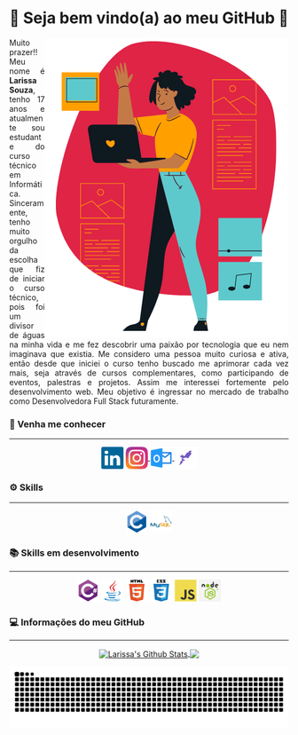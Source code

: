 
<h1 align = "center">🤍 Seja bem vindo(a) ao meu GitHub 🤍</h1>
<img align="right" src="https://raw.githubusercontent.com/eu-larissasouza/eu-larissasouza/main/Vetor%20Working%20Woman%20Programmer.png" alt="Vetor Working Woman Programmer">
<p align="justify"> Muito prazer!! Meu nome é <strong>Larissa Souza</strong>, tenho 17 anos e atualmente sou estudante do curso técnico em Informática. Sinceramente, tenho muito orgulho da escolha que fiz de iniciar o curso técnico, pois foi um divisor de águas na minha vida e me fez descobrir uma paixão por tecnologia que eu nem imaginava que existia. Me considero uma pessoa muito curiosa e ativa, então desde que iniciei o curso tenho buscado me aprimorar cada vez mais, seja através de cursos complementares, como participando de eventos, palestras e projetos. Assim me interessei fortemente pelo desenvolvimento web. Meu objetivo é ingressar no mercado de trabalho como Desenvolvedora Full Stack futuramente.</p>

<h3 align = "left">📱 Venha me conhecer </h3>
<hr>
<p align = "center">
    <a style="text-decoration: none;" href = "https://www.linkedin.com/in/larissa-a-souza/" target = "_blank"> 
        <img align = "center" src = "https://raw.githubusercontent.com/eu-larissasouza/eu-larissasouza/34bec57e3c5a6c3fabafcbc68840aa62f0226603/icon/linkedin-original.svg"alt =" larissa-a-souza "height =" 40 "width =" 40 "/> 
    </a>
    <a href="https://instagram.com/_larissa.a.souza" target="_blank"> <img align = "center" src = "https://raw.githubusercontent.com/eu-larissasouza/eu-larissasouza/d3fdcb10a3af1651b21c62b3a7307aa0d0921b3d/icon/instagram-original.svg"alt =" _larissa.a.souza "height =" 40 "width =" 40 "/>
    </a>
    <a href = "mailto: larissa.alves.souza@outlook.com" target="_blank"> <img align = "center" src = "https://raw.githubusercontent.com/eu-larissasouza/eu-larissasouza/2416e793b3026f9021fb5ea8d3fcbc162334fe59/icon/outlook-original.svg "alt =" Larissa Souza "height =" 40 "width =" 40 "/>
    </a>
    <a href = "https://app.rocketseat.com.br/me/larissa-a-souza" target="_blank"> <img align = "center" src = "https://raw.githubusercontent.com/eu-larissasouza/eu-larissasouza/49ec46366d0342b77cf721efc7ec878d4a2a3008/icon/rocketseat-original.svg"alt =" Larissa Souza "height =" 40 "width =" 40 "/>
    </a>
</p>

<h3 align = "left">⚙️ Skills </h3>
<hr>
<p align = "center"> 
    <a style="text-decoration: none;" href="https://www.cprogramming.com/" target="_blank"> 
    <img src = "https://raw.githubusercontent.com/eu-larissasouza/eu-larissasouza/d3fdcb10a3af1651b21c62b3a7307aa0d0921b3d/icon/c-original.svg "alt =" C "width =" 40 "height =" 40 "/> 
    </a> 
    <a style="text-decoration: none;" href="https://www.mysql.com/" target="_blank"> 
        <img src ="https://raw.githubusercontent.com/eu-larissasouza/eu-larissasouza/d3fdcb10a3af1651b21c62b3a7307aa0d0921b3d/icon/mysql-original-wordmark.svg "alt =" mysql "width =" 40 "height =" 40 "/> 
    </a> 
</p>

<h3 align = "left">📚 Skills em desenvolvimento </h3>
<hr>
<p align = "center">
    <a style="text-decoration: none;" href = "https://www.w3schools.com/cs/" target = "_blank"> 
        <img src = "https://raw.githubusercontent.com/eu-larissasouza/eu-larissasouza/d3fdcb10a3af1651b21c62b3a7307aa0d0921b3d/icon/csharp-original.svg "alt =" csharp "largura =" 40 "height = "40" /> 
    </a> 
    <a style="text-decoration: none;" href="https://www.java.com" target="_blank"> 
        <img src ="https://raw.githubusercontent.com/eu-larissasouza/eu-larissasouza/d3fdcb10a3af1651b21c62b3a7307aa0d0921b3d/icon/java-original.svg "alt =" java "width =" 40 "height =" 40 "/> 
    </a> 
        <a style="text-decoration: none;" href ="https://www.w3.org/html/ "target ="_blank "> 
        <img src ="https://raw.githubusercontent.com/eu-larissasouza/eu-larissasouza/d3fdcb10a3af1651b21c62b3a7307aa0d0921b3d/icon/html5-original-wordmark.svg "alt =" html5 "width =" 40 "height =" 40 "/> 
    </a>
    <a style="text-decoration: none;" href="https://www.w3schools.com/css/" target="_blank"> 
        <img  src = "https://raw.githubusercontent.com/eu-larissasouza/eu-larissasouza/d3fdcb10a3af1651b21c62b3a7307aa0d0921b3d/icon/css3-original-wordmark.svg"alt =" css3 "width =" 40 "height =" 40 "/> 
    </a> 
    <a style="text-decoration: none;" href="https://www.w3schools.com/js/ "target ="_blank "> 
        <img src ="https://raw.githubusercontent.com/eu-larissasouza/eu-larissasouza/d3fdcb10a3af1651b21c62b3a7307aa0d0921b3d/icon/javascript-original.svg "alt =" javascript "width =" 40 "height =" 40 "/> 
    </a>
    <a style="text-decoration: none;" href="https://nodejs.org/en/ "target ="_blank "> 
        <img src ="https://raw.githubusercontent.com/eu-larissasouza/eu-larissasouza/0be3aba39194218a16d9af295006b55839465290/icon/nodejs-original.svg "alt =" nodejs "width =" 40 "height =" 40 "/> 
    </a> 
</p>

<h3 align = "left">💻 Informações do meu GitHub </h3>
<hr>
<p align = "center">
    <a href="https://github.com/eu-larissasouza">
        <img align="center" alt="Larissa's Github Stats" src="https://github-readme-stats.vercel.app/api?username=eu-larissasouza&show_icons=true&theme=tokyonight" />
    </a>
    <a href="https://github.com/eu-larissasouza">
        <img align="center" src="https://github-readme-stats.anuraghazra1.vercel.app/api/top-langs/?username=eu-larissasouza&theme=tokyonight" />
    </a>
</p>

![Snake animation](https://github.com/eu-larissasouza/eu-larissasouza/blob/output/github-contribution-grid-snake.svg)
